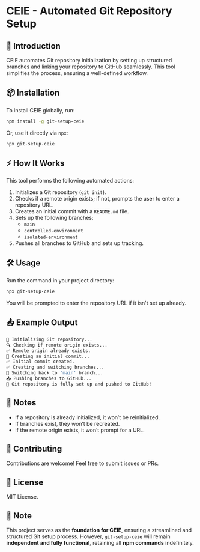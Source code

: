 # CEIE - Automated Git Repository Setup

## 🚀 Introduction
CEIE automates Git repository initialization by setting up structured branches and linking your repository to GitHub seamlessly. This tool simplifies the process, ensuring a well-defined workflow.

## 📦 Installation
To install CEIE globally, run:
```sh
npm install -g git-setup-ceie
```

Or, use it directly via `npx`:
```sh
npx git-setup-ceie
```

## ⚡ How It Works
This tool performs the following automated actions:
1. Initializes a Git repository (`git init`).
2. Checks if a remote origin exists; if not, prompts the user to enter a repository URL.
3. Creates an initial commit with a `README.md` file.
4. Sets up the following branches:
   - `main`
   - `controlled-environment`
   - `isolated-environment`
5. Pushes all branches to GitHub and sets up tracking.

## 🛠 Usage
Run the command in your project directory:
```sh
npx git-setup-ceie
```
You will be prompted to enter the repository URL if it isn't set up already.

## 📤 Example Output
```sh
🚀 Initializing Git repository...
🔍 Checking if remote origin exists...
✅ Remote origin already exists.
📄 Creating an initial commit...
✅ Initial commit created.
✅ Creating and switching branches...
🔀 Switching back to 'main' branch...
📤 Pushing branches to GitHub...
🎉 Git repository is fully set up and pushed to GitHub!
```

## 📌 Notes
- If a repository is already initialized, it won’t be reinitialized.
- If branches exist, they won’t be recreated.
- If the remote origin exists, it won’t prompt for a URL.

## 🤝 Contributing
Contributions are welcome! Feel free to submit issues or PRs.

## 📜 License
MIT License.

## 📝 Note

This project serves as the **foundation for CEIE**, ensuring a streamlined and structured Git setup process. However, `git-setup-ceie` will remain **independent and fully functional**, retaining all **npm commands** indefinitely.